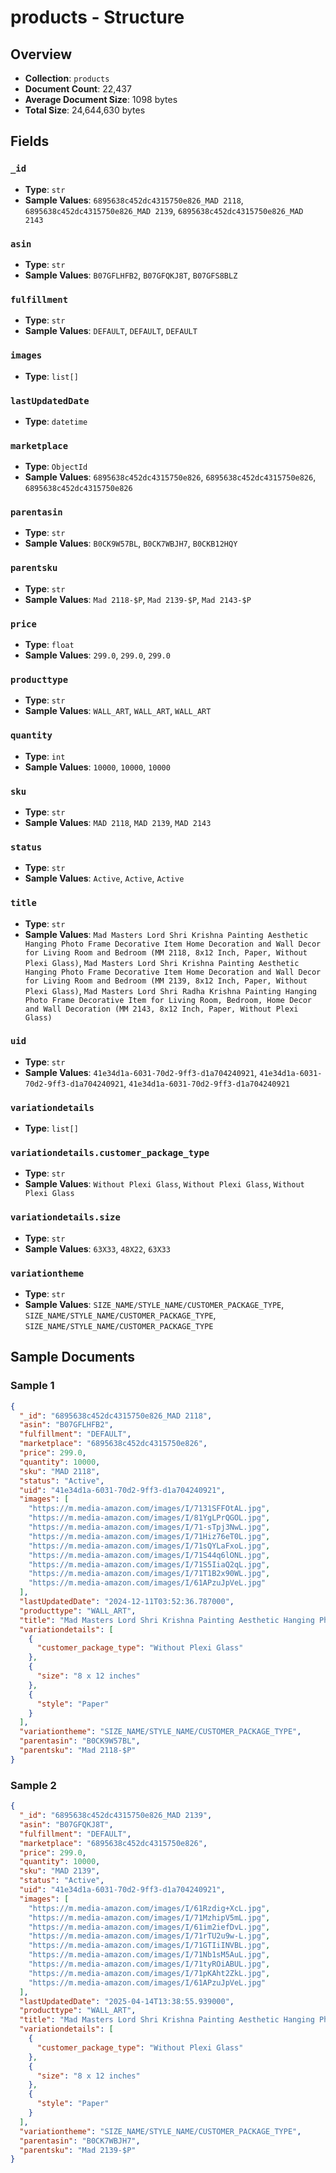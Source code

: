 # products - Structure

## Overview
- **Collection**: `products`
- **Document Count**: 22,437
- **Average Document Size**: 1098 bytes
- **Total Size**: 24,644,630 bytes

## Fields

### `_id`

- **Type**: `str`
- **Sample Values**: `6895638c452dc4315750e826_MAD 2118`, `6895638c452dc4315750e826_MAD 2139`, `6895638c452dc4315750e826_MAD 2143`

### `asin`

- **Type**: `str`
- **Sample Values**: `B07GFLHFB2`, `B07GFQKJ8T`, `B07GFS8BLZ`

### `fulfillment`

- **Type**: `str`
- **Sample Values**: `DEFAULT`, `DEFAULT`, `DEFAULT`

### `images`

- **Type**: `list[]`

### `lastUpdatedDate`

- **Type**: `datetime`

### `marketplace`

- **Type**: `ObjectId`
- **Sample Values**: `6895638c452dc4315750e826`, `6895638c452dc4315750e826`, `6895638c452dc4315750e826`

### `parentasin`

- **Type**: `str`
- **Sample Values**: `B0CK9W57BL`, `B0CK7WBJH7`, `B0CKB12HQY`

### `parentsku`

- **Type**: `str`
- **Sample Values**: `Mad 2118-$P`, `Mad 2139-$P`, `Mad 2143-$P`

### `price`

- **Type**: `float`
- **Sample Values**: `299.0`, `299.0`, `299.0`

### `producttype`

- **Type**: `str`
- **Sample Values**: `WALL_ART`, `WALL_ART`, `WALL_ART`

### `quantity`

- **Type**: `int`
- **Sample Values**: `10000`, `10000`, `10000`

### `sku`

- **Type**: `str`
- **Sample Values**: `MAD 2118`, `MAD 2139`, `MAD 2143`

### `status`

- **Type**: `str`
- **Sample Values**: `Active`, `Active`, `Active`

### `title`

- **Type**: `str`
- **Sample Values**: `Mad Masters Lord Shri Krishna Painting Aesthetic Hanging Photo Frame Decorative Item Home Decoration and Wall Decor for Living Room and Bedroom (MM 2118, 8x12 Inch, Paper, Without Plexi Glass)`, `Mad Masters Lord Shri Krishna Painting Aesthetic Hanging Photo Frame Decorative Item Home Decoration and Wall Decor for Living Room and Bedroom (MM 2139, 8x12 Inch, Paper, Without Plexi Glass)`, `Mad Masters Lord Shri Radha Krishna Painting Hanging Photo Frame Decorative Item for Living Room, Bedroom, Home Decor and Wall Decoration (MM 2143, 8x12 Inch, Paper, Without Plexi Glass)`

### `uid`

- **Type**: `str`
- **Sample Values**: `41e34d1a-6031-70d2-9ff3-d1a704240921`, `41e34d1a-6031-70d2-9ff3-d1a704240921`, `41e34d1a-6031-70d2-9ff3-d1a704240921`

### `variationdetails`

- **Type**: `list[]`

### `variationdetails.customer_package_type`

- **Type**: `str`
- **Sample Values**: `Without Plexi Glass`, `Without Plexi Glass`, `Without Plexi Glass`

### `variationdetails.size`

- **Type**: `str`
- **Sample Values**: `63X33`, `48X22`, `63X33`

### `variationtheme`

- **Type**: `str`
- **Sample Values**: `SIZE_NAME/STYLE_NAME/CUSTOMER_PACKAGE_TYPE`, `SIZE_NAME/STYLE_NAME/CUSTOMER_PACKAGE_TYPE`, `SIZE_NAME/STYLE_NAME/CUSTOMER_PACKAGE_TYPE`


## Sample Documents

### Sample 1

```json
{
  "_id": "6895638c452dc4315750e826_MAD 2118",
  "asin": "B07GFLHFB2",
  "fulfillment": "DEFAULT",
  "marketplace": "6895638c452dc4315750e826",
  "price": 299.0,
  "quantity": 10000,
  "sku": "MAD 2118",
  "status": "Active",
  "uid": "41e34d1a-6031-70d2-9ff3-d1a704240921",
  "images": [
    "https://m.media-amazon.com/images/I/7131SFFOtAL.jpg",
    "https://m.media-amazon.com/images/I/81YgLPrQGOL.jpg",
    "https://m.media-amazon.com/images/I/71-sTpj3NwL.jpg",
    "https://m.media-amazon.com/images/I/71Hiz76eT0L.jpg",
    "https://m.media-amazon.com/images/I/71sQYLaFxoL.jpg",
    "https://m.media-amazon.com/images/I/71S44q6lONL.jpg",
    "https://m.media-amazon.com/images/I/71S5IiaQ2qL.jpg",
    "https://m.media-amazon.com/images/I/71T1B2x90WL.jpg",
    "https://m.media-amazon.com/images/I/61APzuJpVeL.jpg"
  ],
  "lastUpdatedDate": "2024-12-11T03:52:36.787000",
  "producttype": "WALL_ART",
  "title": "Mad Masters Lord Shri Krishna Painting Aesthetic Hanging Photo Frame Decorative Item Home Decoration and Wall Decor for Living Room and Bedroom (MM 2118, 8x12 Inch, Paper, Without Plexi Glass)",
  "variationdetails": [
    {
      "customer_package_type": "Without Plexi Glass"
    },
    {
      "size": "8 x 12 inches"
    },
    {
      "style": "Paper"
    }
  ],
  "variationtheme": "SIZE_NAME/STYLE_NAME/CUSTOMER_PACKAGE_TYPE",
  "parentasin": "B0CK9W57BL",
  "parentsku": "Mad 2118-$P"
}
```

### Sample 2

```json
{
  "_id": "6895638c452dc4315750e826_MAD 2139",
  "asin": "B07GFQKJ8T",
  "fulfillment": "DEFAULT",
  "marketplace": "6895638c452dc4315750e826",
  "price": 299.0,
  "quantity": 10000,
  "sku": "MAD 2139",
  "status": "Active",
  "uid": "41e34d1a-6031-70d2-9ff3-d1a704240921",
  "images": [
    "https://m.media-amazon.com/images/I/61Rzdig+XcL.jpg",
    "https://m.media-amazon.com/images/I/71MzhipV5mL.jpg",
    "https://m.media-amazon.com/images/I/61im2iefDvL.jpg",
    "https://m.media-amazon.com/images/I/71rTU2u9w-L.jpg",
    "https://m.media-amazon.com/images/I/71GTIiINVBL.jpg",
    "https://m.media-amazon.com/images/I/71Nb1sM5AuL.jpg",
    "https://m.media-amazon.com/images/I/71tyROiABUL.jpg",
    "https://m.media-amazon.com/images/I/71pKAht2ZkL.jpg",
    "https://m.media-amazon.com/images/I/61APzuJpVeL.jpg"
  ],
  "lastUpdatedDate": "2025-04-14T13:38:55.939000",
  "producttype": "WALL_ART",
  "title": "Mad Masters Lord Shri Krishna Painting Aesthetic Hanging Photo Frame Decorative Item Home Decoration and Wall Decor for Living Room and Bedroom (MM 2139, 8x12 Inch, Paper, Without Plexi Glass)",
  "variationdetails": [
    {
      "customer_package_type": "Without Plexi Glass"
    },
    {
      "size": "8 x 12 inches"
    },
    {
      "style": "Paper"
    }
  ],
  "variationtheme": "SIZE_NAME/STYLE_NAME/CUSTOMER_PACKAGE_TYPE",
  "parentasin": "B0CK7WBJH7",
  "parentsku": "Mad 2139-$P"
}
```

